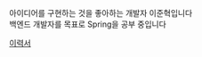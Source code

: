 아이디어를 구현하는 것을 좋아하는 개발자 이준혁입니다  
백엔드 개발자를 목표로 Spring을 공부 중입니다

[이력서](/resume.md)

<!--
### Tech Stacks

![Python](https://img.shields.io/badge/Python-3776AB?style=flat-square&logo=Python&logoColor=white)
![C++](https://img.shields.io/badge/C++-00599C?style=flat-square&logo=c%2B%2B&logoColor=white)
![NodeJS](https://img.shields.io/badge/NodeJS-339933?style=flat-square&logo=node.js&logoColor=white)
![ReactJS](https://img.shields.io/badge/ReactJS-61DAFB?style=flat-square&logo=React&logoColor=white)
![NextJS](https://img.shields.io/badge/NextJS-000000?style=flat-square&logo=Next.js&logoColor=white)

### Portfolio

[![Velog](https://img.shields.io/badge/Velog-20C997?style=flat-square&logo=Velog&logoColor=white)](https://velog.io/@sinclairr)
[![Projects](https://img.shields.io/badge/Projects-181717?style=flat-square&logo=GitHub&logoColor=white)](projects.md)
-->

<!-- ![sinclairr08 Top Langs](https://github-readme-stats.vercel.app/api/top-langs/?username=sinclairr08&layout=compact) -->
